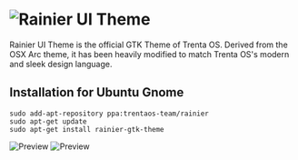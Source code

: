 ![Rainier UI](https://i.imgur.com/lJfpp40.png) Theme
===========

Rainier UI Theme is the official GTK Theme of Trenta OS. Derived from the OSX Arc theme, it has been heavily modified to match Trenta OS's modern and sleek design language.

## Installation for Ubuntu Gnome

    sudo add-apt-repository ppa:trentaos-team/rainier
    sudo apt-get update
    sudo apt-get install rainier-gtk-theme

![Preview](https://trenta.io/screenshots/rainier-ui-gui-1.jpg) ![Preview](https://trenta.io/screenshots/rainier-ui-gui-2.jpg)

